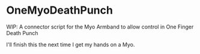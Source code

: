 # OneMyoDeathPunch
WIP: A connector script for the Myo Armband to allow control in One Finger Death Punch

I'll finish this the next time I get my hands on a Myo.
